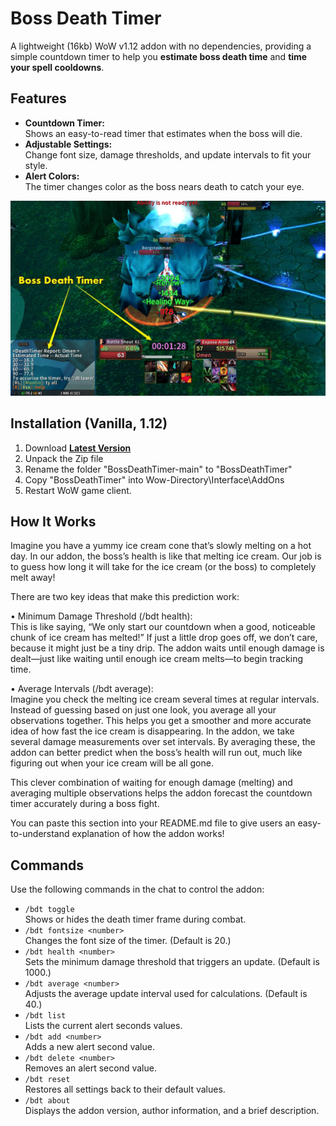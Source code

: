 # Boss Death Timer
A lightweight (16kb) WoW v1.12 addon with no dependencies, providing a simple countdown timer to help you **estimate boss death time** and **time your spell cooldowns**.

## Features

- **Countdown Timer:**  
  Shows an easy-to-read timer that estimates when the boss will die.
- **Adjustable Settings:**  
  Change font size, damage thresholds, and update intervals to fit your style.
- **Alert Colors:**  
  The timer changes color as the boss nears death to catch your eye.


![preview](bdt1.jpg)

## Installation (Vanilla, 1.12)
1. Download **[Latest Version](https://github.com/ZenSociety/BossDeathTimer/archive/master.zip)**
2. Unpack the Zip file
3. Rename the folder "BossDeathTimer-main" to "BossDeathTimer"
4. Copy "BossDeathTimer" into Wow-Directory\Interface\AddOns
5. Restart WoW game client.

## How It Works

Imagine you have a yummy ice cream cone that’s slowly melting on a hot day. In our addon, the boss’s health is like that melting ice cream. Our job is to guess how long it will take for the ice cream (or the boss) to completely melt away!

There are two key ideas that make this prediction work:

• Minimum Damage Threshold (/bdt health):  
This is like saying, “We only start our countdown when a good, noticeable chunk of ice cream has melted!” If just a little drop goes off, we don’t care, because it might just be a tiny drip. The addon waits until enough damage is dealt—just like waiting until enough ice cream melts—to begin tracking time.

• Average Intervals (/bdt average):  
Imagine you check the melting ice cream several times at regular intervals. Instead of guessing based on just one look, you average all your observations together. This helps you get a smoother and more accurate idea of how fast the ice cream is disappearing. In the addon, we take several damage measurements over set intervals. By averaging these, the addon can better predict when the boss’s health will run out, much like figuring out when your ice cream will be all gone.

This clever combination of waiting for enough damage (melting) and averaging multiple observations helps the addon forecast the countdown timer accurately during a boss fight.

You can paste this section into your README.md file to give users an easy-to-understand explanation of how the addon works!


## Commands
Use the following commands in the chat to control the addon:

- `/bdt toggle`  
  Shows or hides the death timer frame during combat.
- `/bdt fontsize <number>`  
  Changes the font size of the timer. (Default is 20.)
- `/bdt health <number>`  
  Sets the minimum damage threshold that triggers an update. (Default is 1000.)
- `/bdt average <number>`  
  Adjusts the average update interval used for calculations. (Default is 40.)
- `/bdt list`  
  Lists the current alert seconds values.
- `/bdt add <number>`  
  Adds a new alert second value.
- `/bdt delete <number>`  
  Removes an alert second value.
- `/bdt reset`  
  Restores all settings back to their default values.
- `/bdt about`  
  Displays the addon version, author information, and a brief description.
